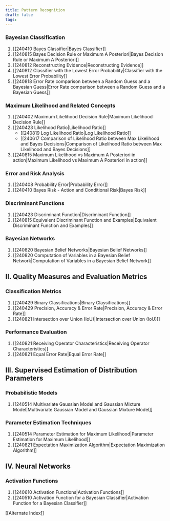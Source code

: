 ```yaml
---
title: Pattern Recognition
draft: false
tags:
---
```


### Bayesian Classification

1. [[240410 Bayes Classifier|Bayes Classifier]]
2. [[240815 Bayes Decision Rule or Maximum A Posteriori|Bayes Decision Rule or Maximum A Posteriori]]
3. [[240812 Reconstructing Evidence|Reconstructing Evidence]]
4. [[240812 Classifier with the Lowest Error Probability|Classifier with the Lowest Error Probability]]
5. [[240818 Error Rate comparison between a Random Guess and a Bayesian Guess|Error Rate comparison between a Random Guess and a Bayesian Guess]]

### Maximum Likelihood and Related Concepts

1. [[240402 Maximum Likelihood Decision Rule|Maximum Likelihood Decision Rule]]
2. [[240423 Likelihood Ratio|Likelihood Ratio]] 
	- [[240819 Log Likelihood Ratio|Log Likelihood Ratio]]
	- [[240617 Comparison of Likelihood Ratio between Max Likelihood and Bayes Decisions|Comparison of Likelihood Ratio between Max Likelihood and Bayes Decisions]]
3. [[240815 Maximum Likelihood vs Maximum A Posteriori in action|Maximum Likelihood vs Maximum A Posteriori in action]]

### Error and Risk Analysis

1. [[240408 Probability Error|Probability Error]]
2. [[240410 Bayes Risk - Action and Conditional Risk|Bayes Risk]]

### Discriminant Functions

1. [[240423 Discriminant Function|Discriminant Function]]
2. [[240815 Equivalent Discriminant Function and Examples|Equivalent Discriminant Function and Examples]]

### Bayesian Networks

1. [[240820 Bayesian Belief Networks|Bayesian Belief Networks]]
2. [[240820 Computation of Variables in a Bayesian Belief Network|Computation of Variables in a Bayesian Belief Network]]

## II. Quality Measures and Evaluation Metrics

### Classification Metrics

1. [[240429 Binary Classifications|Binary Classifications]]
2. [[240429 Precision, Accuracy & Error Rate|Precision, Accuracy & Error Rate]]
3. [[240821 Intersection over Union (IoU)|Intersection over Union (IoU)]]

### Performance Evaluation

1. [[240821 Receiving Operator Characteristics|Receiving Operator Characteristics]]
2. [[240821 Equal Error Rate|Equal Error Rate]]

## III. Supervised Estimation of Distribution Parameters

### Probabilistic Models

1. [[240514 Multivariate Gaussian Model and Gaussian Mixture Model|Multivariate Gaussian Model and Gaussian Mixture Model]]

### Parameter Estimation Techniques

1. [[240514 Parameter Estimation for Maximum Likelihood|Parameter Estimation for Maximum Likelihood]]
2. [[240821 Expectation Maximization Algorithm|Expectation Maximization Algorithm]]

## IV. Neural Networks

### Activation Functions

1. [[240610 Activation Functions|Activation Functions]]
2. [[240510 Activation Function for a Bayesian Classifier|Activation Function for a Bayesian Classifier]]

[[Alternate Index]]